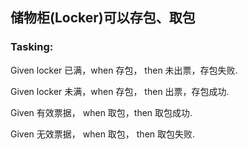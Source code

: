 ## 储物柜(Locker)可以存包、取包
### Tasking:
Given locker 已满，when 存包， then 未出票，存包失败.

Given locker 未满，when 存包， then 出票，存包成功.

Given 有效票据， when 取包，then 取包成功.

Given 无效票据， when 取包， then 取包失败.